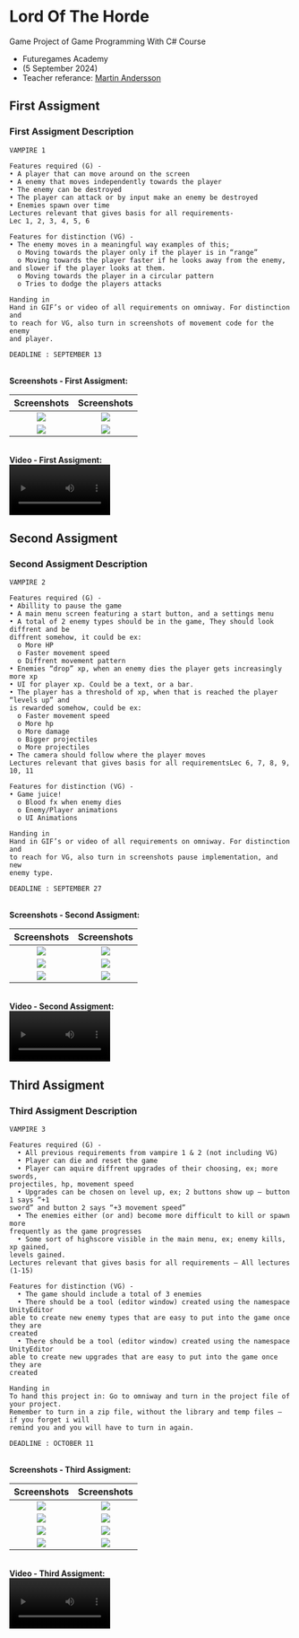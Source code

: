 # Lord Of The Horde
Game Project of Game Programming With C# Course
<br>
- Futuregames Academy
- (5 September 2024)
- Teacher referance: <a href="https://www.linkedin.com/in/martin-andersson-20424420a?utm_source=share&utm_campaign=share_via&utm_content=profile&utm_medium=ios_app">Martin Andersson</a>

## First Assigment
### First Assigment Description
```
VAMPIRE 1

Features required (G) -
• A player that can move around on the screen
• A enemy that moves independently towards the player
• The enemy can be destroyed
• The player can attack or by input make an enemy be destroyed
• Enemies spawn over time
Lectures relevant that gives basis for all requirements-
Lec 1, 2, 3, 4, 5, 6

Features for distinction (VG) -
• The enemy moves in a meaningful way examples of this;
  o Moving towards the player only if the player is in “range”
  o Moving towards the player faster if he looks away from the enemy, and slower if the player looks at them.
  o Moving towards the player in a circular pattern
  o Tries to dodge the players attacks

Handing in
Hand in GIF’s or video of all requirements on omniway. For distinction and
to reach for VG, also turn in screenshots of movement code for the enemy
and player.

DEADLINE : SEPTEMBER 13
```

<br><b>Screenshots - First Assigment:</b>

Screenshots           |  Screenshots 
:-------------------------:|:-------------------------:
![](Assets/Other/Assigment1/Screenshots/1.png)  |  ![](Assets/Other/Assigment1/Screenshots/3.png)
![](Assets/Other/Assigment1/Screenshots/2.png)  |  ![](Assets/Other/Assigment1/Screenshots/4.png)

<br><b>Video - First Assigment:</b>  
<video src="https://github.com/user-attachments/assets/1362650d-4468-4e34-9784-19760b629662" width=180/></video>


## Second Assigment
### Second Assigment Description
```
VAMPIRE 2

Features required (G) -
• Abillity to pause the game
• A main menu screen featuring a start button, and a settings menu
• A total of 2 enemy types should be in the game, They should look diffrent and be
diffrent somehow, it could be ex:
  o More HP
  o Faster movement speed
  o Diffrent movement pattern
• Enemies “drop” xp, when an enemy dies the player gets increasingly more xp
• UI for player xp. Could be a text, or a bar.
• The player has a threshold of xp, when that is reached the player “levels up” and
is rewarded somehow, could be ex:
  o Faster movement speed
  o More hp
  o More damage
  o Bigger projectiles
  o More projectiles
• The camera should follow where the player moves
Lectures relevant that gives basis for all requirementsLec 6, 7, 8, 9, 10, 11

Features for distinction (VG) -
• Game juice!
  o Blood fx when enemy dies
  o Enemy/Player animations
  o UI Animations

Handing in
Hand in GIF’s or video of all requirements on omniway. For distinction and
to reach for VG, also turn in screenshots pause implementation, and new
enemy type.

DEADLINE : SEPTEMBER 27
```
<br><b>Screenshots - Second Assigment:</b>

Screenshots           |  Screenshots 
:-------------------------:|:-------------------------:
![](Assets/Other/Assigment2/Screenshots/1.png)  |  ![](Assets/Other/Assigment2/Screenshots/4.png)
![](Assets/Other/Assigment2/Screenshots/2.png)  |  ![](Assets/Other/Assigment2/Screenshots/5.png)
![](Assets/Other/Assigment2/Screenshots/3.png)  |  ![](Assets/Other/Assigment2/Screenshots/6.png)

<br><b>Video - Second Assigment:</b>  
<video src="https://github.com/user-attachments/assets/f09a2e4a-8c23-4129-a670-da74cd73c8a2" width=180/></video>

## Third Assigment
### Third Assigment Description
```
VAMPIRE 3

Features required (G) -
  • All previous requirements from vampire 1 & 2 (not including VG)
  • Player can die and reset the game
  • Player can aquire diffrent upgrades of their choosing, ex; more swords,
projectiles, hp, movement speed
  • Upgrades can be chosen on level up, ex; 2 buttons show up – button 1 says “+1
sword” and button 2 says “+3 movement speed”
  • The enemies either (or and) become more difficult to kill or spawn more
frequently as the game progresses
  • Some sort of highscore visible in the main menu, ex; enemy kills, xp gained,
levels gained.
Lectures relevant that gives basis for all requirements – All lectures (1-15)

Features for distinction (VG) -
  • The game should include a total of 3 enemies
  • There should be a tool (editor window) created using the namespace UnityEditor
able to create new enemy types that are easy to put into the game once they are
created
  • There should be a tool (editor window) created using the namespace UnityEditor
able to create new upgrades that are easy to put into the game once they are
created

Handing in
To hand this project in: Go to omniway and turn in the project file of your project.
Remember to turn in a zip file, without the library and temp files – if you forget i will
remind you and you will have to turn in again.

DEADLINE : OCTOBER 11
```
<br><b>Screenshots - Third Assigment:</b>

Screenshots           |  Screenshots 
:-------------------------:|:-------------------------:
![](Assets/Other/Assigment3/Screenshots/1.png)  |  ![](Assets/Other/Assigment3/Screenshots/5.png)
![](Assets/Other/Assigment3/Screenshots/2.png)  |  ![](Assets/Other/Assigment3/Screenshots/6.png)
![](Assets/Other/Assigmen3/Screenshots/3.png)  |  ![](Assets/Other/Assigment3/Screenshots/7.png)
![](Assets/Other/Assigmen3/Screenshots/4.png)  |  ![](Assets/Other/Assigment3/Screenshots/8.png)

<br><b>Video - Third Assigment:</b>  
<video src="" width=180/></video>






